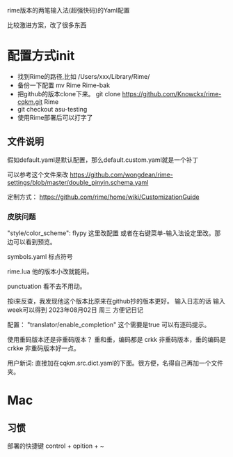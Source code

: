 rime版本的两笔输入法(超强快码)的Yaml配置

比较激进方案，改了很多东西

# 配置方式init
- 找到Rime的路径,比如 /Users/xxx/Library/Rime/
- 备份一下配置 mv Rime Rime-bak
- 把github的版本clone下来。  git clone https://github.com/Knowckx/rime-cqkm.git Rime
- git checkout asu-testing
- 使用Rime部署后可以打字了

## 文件说明

假如default.yaml是默认配置，那么default.custom.yaml就是一个补丁


可以参考这个文件来改
https://github.com/wongdean/rime-settings/blob/master/double_pinyin.schema.yaml

定制方式：
https://github.com/rime/home/wiki/CustomizationGuide


### 皮肤问题
"style/color_scheme": flypy  这里改配置
或者在右键菜单-输入法设定里改。那边可以看到预览。

symbols.yaml  标点符号

rime.lua  他的版本小改就能用。

punctuation 看不去不用动。



按i来反查，我发现他这个版本比原来在github抄的版本更好。
输入日志的话 输入week可以得到
    2023年08月02日 周三  方便记日记


配置：
    "translator/enable_completion" 这个需要是true 可以有逐码提示。

使用重码版本还是非重码版本？
    重和垂，编码都是 crkk
    非重码版本，垂的编码是crkke
    非重码版本好一点。

用户新词:
    直接加在cqkm.src.dict.yaml的下面。很方便，名得自己再加一个文件夹。




# Mac
## 习惯
部署的快捷键 control + opition + ~
